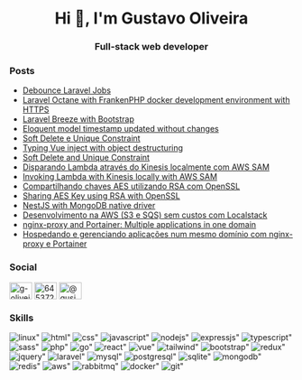 <h1 align="center">Hi 👋, I'm Gustavo Oliveira</h1>
<h3 align="center">Full-stack web developer</h3>

### Posts
- [Debounce Laravel Jobs](https://gusiol.medium.com/debounce-laravel-jobs-ea56b54178c6)
- [Laravel Octane with FrankenPHP docker development environment with HTTPS](https://gusiol.medium.com/laravel-octane-with-frankenphp-docker-development-environment-with-https-46b0df003af2)
- [Laravel Breeze with Bootstrap](https://gusiol.medium.com/laravel-breeze-with-bootstrap-45e5d6af76b3)
- [Eloquent model timestamp updated without changes](https://medium.com/@gusiol/eloquent-model-timestamp-updated-without-changes-1972c91bb778)
- [Soft Delete e Unique Constraint](https://gusiol.medium.com/soft-delete-e-unique-constraint-e2e000e0436e)
- [Typing Vue inject with object destructuring](https://medium.com/@gusiol/typing-vue-inject-with-object-destructuring-f5a2b6067319)
- [Soft Delete and Unique Constraint](https://gusiol.medium.com/soft-delete-and-unique-constraint-da94b41cff62)
- [Disparando Lambda através do Kinesis localmente com AWS SAM](https://gusiol.medium.com/disparando-lambda-atrav%C3%A9s-do-kinesis-localmente-com-aws-sam-e535e40e795d?source=rss-12f957494f66)
- [Invoking Lambda with Kinesis locally with AWS SAM](https://gusiol.medium.com/invoking-lambda-with-kinesis-locally-with-aws-sam-61ef77613284?source=rss-12f957494f66)
- [Compartilhando chaves AES utilizando RSA com OpenSSL](https://medium.com/b2w-engineering/compartilhando-chaves-aes-utilizando-rsa-com-openssl-3beffb1b2010?source=rss-12f957494f66)
- [Sharing AES Key using RSA with OpenSSL](https://medium.com/b2w-engineering-en/sharing-aes-key-using-rsa-with-openssl-bc470afd2fb7?source=rss-12f957494f66)
- [NestJS with MongoDB native driver](https://gusiol.medium.com/nestjs-with-mongodb-native-driver-9d82e377d55?source=rss-12f957494f66)
- [Desenvolvimento na AWS &lpar;S3 e SQS&rpar; sem custos com Localstack](https://gusiol.medium.com/desenvolvimento-na-aws-s3-e-sqs-sem-custos-com-localstack-f525d015ca48?source=rss-12f957494f66)
- [nginx-proxy and Portainer: Multiple applications in one domain](https://gusiol.medium.com/nginx-proxy-and-portainer-multiple-applications-in-one-domain-d82efec0750f?source=rss-12f957494f66)
- [Hospedando e gerenciando aplicações num mesmo domínio com nginx-proxy e Portainer](https://gusiol.medium.com/hospedando-e-gerenciando-aplica%C3%A7%C3%B5es-num-mesmo-dom%C3%ADnio-com-nginx-proxy-e-portainer-ce13d3dd5e3e?source=rss-12f957494f66)

<h3>Social</h3>
<p>
<a href="https://linkedin.com/in/g-oliveira" target="blank"><img align="center" src="https://cdn.jsdelivr.net/npm/simple-icons@3.0.1/icons/linkedin.svg" alt="g-oliveira" height="30" width="40" /></a>
<a href="https://stackoverflow.com/users/6453726" target="blank"><img align="center" src="https://cdn.jsdelivr.net/npm/simple-icons@3.0.1/icons/stackoverflow.svg" alt="6453726" height="30" width="40" /></a>
<a href="https://medium.com/@gusiol" target="blank"><img align="center" src="https://cdn.jsdelivr.net/npm/simple-icons@3.0.1/icons/medium.svg" alt="@gusiol" height="30" width="40" /></a>
</p>

<h3>Skills</h3>

<div>
<span>
<img src="https://img.shields.io/badge/Linux-FCC624?style=for-the-badge&logo=linux&logoColor=black" alt=linux">
</span>
<span>
<img src="https://img.shields.io/badge/HTML-239120?style=for-the-badge&logo=html5&logoColor=white" alt=html">
</span>
<span>
<img src="https://img.shields.io/badge/CSS-239120?&style=for-the-badge&logo=css3&logoColor=white" alt=css">
</span>
<span>
<img src="https://img.shields.io/badge/JavaScript-323330?style=for-the-badge&logo=javascript&logoColor=F7DF1E" alt=javascript">
</span>
<span>
<img src="https://img.shields.io/badge/Node.js-43853D?style=for-the-badge&logo=node.js&logoColor=white" alt=nodejs">
</span>
<span>
<img src="https://img.shields.io/badge/Express.js-000000?style=for-the-badge&logo=express&logoColor=white" alt=expressjs">
</span>
<span>
<img src="https://img.shields.io/badge/TypeScript-007ACC?style=for-the-badge&logo=typescript&logoColor=white" alt=typescript">
</span>
<span>
<img src="https://img.shields.io/badge/Sass-CC6699?style=for-the-badge&logo=sass&logoColor=white" alt=sass">
</span>
<span>
<img src="https://img.shields.io/badge/PHP-777BB4?style=for-the-badge&logo=php&logoColor=white" alt=php">
</span>
<span>
<img src="https://img.shields.io/badge/Go-00ADD8?style=for-the-badge&logo=go&logoColor=white" alt=go">
</span>
<span>
<img src="https://img.shields.io/badge/React-20232A?style=for-the-badge&logo=react&logoColor=61DAFB" alt=react">
</span>
<span>
<img src="https://img.shields.io/badge/Vue.js-35495E?style=for-the-badge&logo=vue.js&logoColor=4FC08D" alt=vue">
</span>
<span>
<img src="https://img.shields.io/badge/Tailwind_CSS-38B2AC?style=for-the-badge&logo=tailwind-css&logoColor=white" alt=tailwind">
</span>
<span>
<img src="https://img.shields.io/badge/Bootstrap-563D7C?style=for-the-badge&logo=bootstrap&logoColor=white" alt=bootstrap">
</span>
<span>
<img src="https://img.shields.io/badge/Redux-593D88?style=for-the-badge&logo=redux&logoColor=white" alt=redux">
</span>
<span>
<img src="https://img.shields.io/badge/jQuery-0769AD?style=for-the-badge&logo=jquery&logoColor=white" alt=jquery">
</span>
<span>
<img src="https://img.shields.io/badge/Laravel-FF2D20?style=for-the-badge&logo=laravel&logoColor=white" alt=laravel">
</span>
<span>
<img src="https://img.shields.io/badge/MySQL-00000F?style=for-the-badge&logo=mysql&logoColor=white" alt=mysql">
</span>
<span>
<img src="https://img.shields.io/badge/PostgreSQL-316192?style=for-the-badge&logo=postgresql&logoColor=white" alt=postgresql">
</span>
<span>
<img src="https://img.shields.io/badge/SQLite-07405E?style=for-the-badge&logo=sqlite&logoColor=white" alt=sqlite">
</span>
<span>
<img src="https://img.shields.io/badge/MongoDB-4EA94B?style=for-the-badge&logo=mongodb&logoColor=white" alt=mongodb">
</span>
<span>
<img src="https://img.shields.io/badge/redis-%23DD0031.svg?&style=for-the-badge&logo=redis&logoColor=white" alt=redis">
</span>
<span>
<img src="https://img.shields.io/badge/Amazon_AWS-232F3E?style=for-the-badge&logo=amazon-aws&logoColor=white" alt=aws">
</span>
<span>
<img src="https://img.shields.io/badge/rabbitmq-%23FF6600.svg?&style=for-the-badge&logo=rabbitmq&logoColor=white" alt=rabbitmq">
</span>
<span>
<img src="https://img.shields.io/badge/Docker-2CA5E0?style=for-the-badge&logo=docker&logoColor=white" alt=docker">
</span>
<span>
<img src="https://img.shields.io/badge/Git-F05032?style=for-the-badge&logo=git&logoColor=white" alt=git">
</span>
</div>
